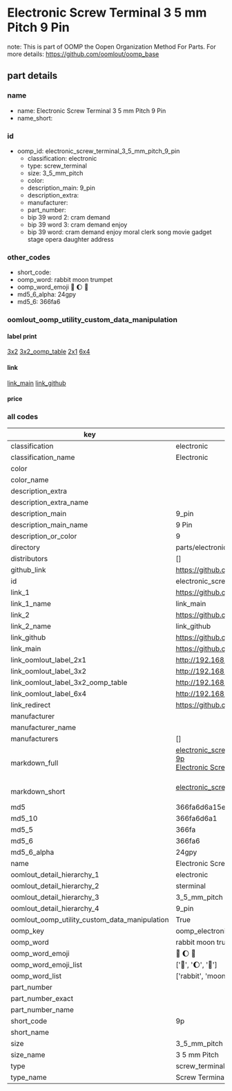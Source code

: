 # Electronic Screw Terminal 3 5 mm Pitch 9 Pin  

note: This is part of OOMP the Oopen Organization Method For Parts. For more details: https://github.com/oomlout/oomp_base

##  part details
  







### name
* name: Electronic Screw Terminal 3 5 mm Pitch 9 Pin
* name_short: 
### id
* oomp_id: electronic_screw_terminal_3_5_mm_pitch_9_pin
  * classification: electronic
  * type: screw_terminal
  * size: 3_5_mm_pitch
  * color: 
  * description_main: 9_pin
  * description_extra: 
  * manufacturer: 
  * part_number: 
  * bip 39 word 2: cram demand
  * bip 39 word 3: cram demand enjoy
  * bip 39 word: cram demand enjoy moral clerk song movie gadget stage opera daughter address

### other_codes
* short_code: 
* oomp_word: rabbit moon trumpet
* oomp_word_emoji :rabbit: :moon: :trumpet:
* md5_6_alpha: 24gpy
* md5_6: 366fa6






### oomlout_oomp_utility_custom_data_manipulation
#### label print
[3x2](http://192.168.1.245:1112/?label=oomp%2024gpy)
[3x2_oomp_table](http://192.168.1.108:1112/?label=oomp%2024gpy)
[2x1](http://192.168.1.242:1112/?label=oomp%2024gpy)
[6x4](http://192.168.1.55:1112/?label=oomp%2024gpy)    

#### link

[link_main](https://github.com/oomlout/oomlout_oomp_version_1_messy/tree/main/parts/electronic_screw_terminal_3_5_mm_pitch_9_pin) [link_github](https://github.com/oomlout/oomlout_oomp_version_1_messy/tree/main/parts/electronic_screw_terminal_3_5_mm_pitch_9_pin)                             

#### price







### all codes 
| key | value |  
| --- | --- |  
| classification | electronic |  
| classification_name | Electronic |  
| color |  |  
| color_name |  |  
| description_extra |  |  
| description_extra_name |  |  
| description_main | 9_pin |  
| description_main_name | 9 Pin |  
| description_or_color | 9 |  
| directory | parts/electronic_screw_terminal_3_5_mm_pitch_9_pin |  
| distributors | [] |  
| github_link | https://github.com/oomlout/oomlout_oomp_part_src/tree/main/parts/electronic_screw_terminal_3_5_mm_pitch_9_pin |  
| id | electronic_screw_terminal_3_5_mm_pitch_9_pin |  
| link_1 | https://github.com/oomlout/oomlout_oomp_version_1_messy/tree/main/parts/electronic_screw_terminal_3_5_mm_pitch_9_pin |  
| link_1_name | link_main |  
| link_2 | https://github.com/oomlout/oomlout_oomp_version_1_messy/tree/main/parts/electronic_screw_terminal_3_5_mm_pitch_9_pin |  
| link_2_name | link_github |  
| link_github | https://github.com/oomlout/oomlout_oomp_version_1_messy/tree/main/parts/electronic_screw_terminal_3_5_mm_pitch_9_pin |  
| link_main | https://github.com/oomlout/oomlout_oomp_version_1_messy/tree/main/parts/electronic_screw_terminal_3_5_mm_pitch_9_pin |  
| link_oomlout_label_2x1 | http://192.168.1.242:1112/?label=oomp%2024gpy |  
| link_oomlout_label_3x2 | http://192.168.1.245:1112/?label=oomp%2024gpy |  
| link_oomlout_label_3x2_oomp_table | http://192.168.1.108:1112/?label=oomp%2024gpy |  
| link_oomlout_label_6x4 | http://192.168.1.55:1112/?label=oomp%2024gpy |  
| link_redirect | https://github.com/oomlout/oomlout_oomp_version_1_messy/tree/main/parts/electronic_screw_terminal_3_5_mm_pitch_9_pin |  
| manufacturer |  |  
| manufacturer_name |  |  
| manufacturers | [] |  
| markdown_full | [electronic_screw_terminal_3_5_mm_pitch_9_pin](none)<br>[9p](none)<br>[Electronic Screw Terminal 3 5 Mm Pitch 9 Pin](none)<br><br> |  
| markdown_short | [electronic_screw_terminal_3_5_mm_pitch_9_pin](none)<br><br> |  
| md5 | 366fa6d6a15eb21f3c9538fa954e8991 |  
| md5_10 | 366fa6d6a1 |  
| md5_5 | 366fa |  
| md5_6 | 366fa6 |  
| md5_6_alpha | 24gpy |  
| name | Electronic Screw Terminal 3 5 mm Pitch 9 Pin |  
| oomlout_detail_hierarchy_1 | electronic |  
| oomlout_detail_hierarchy_2 | sterminal |  
| oomlout_detail_hierarchy_3 | 3_5_mm_pitch |  
| oomlout_detail_hierarchy_4 | 9_pin |  
| oomlout_oomp_utility_custom_data_manipulation | True |  
| oomp_key | oomp_electronic_screw_terminal_3_5_mm_pitch_9_pin |  
| oomp_word | rabbit moon trumpet |  
| oomp_word_emoji | :rabbit: :moon: :trumpet: |  
| oomp_word_emoji_list | [':rabbit:', ':moon:', ':trumpet:'] |  
| oomp_word_list | ['rabbit', 'moon', 'trumpet'] |  
| part_number |  |  
| part_number_exact |  |  
| part_number_name |  |  
| short_code | 9p |  
| short_name |  |  
| size | 3_5_mm_pitch |  
| size_name | 3 5 mm Pitch |  
| type | screw_terminal |  
| type_name | Screw Terminal |  
